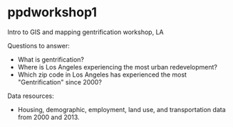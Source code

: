 # ppdworkshop1
Intro to GIS and mapping gentrification workshop, LA

Questions to answer:
-	What is gentrification?
- Where is Los Angeles experiencing the most urban redevelopment?
- Which zip code in Los Angeles has experienced the most "Gentrification" since 2000?

Data resources:
-	Housing, demographic, employment, land use, and transportation data from 2000 and 2013. 
